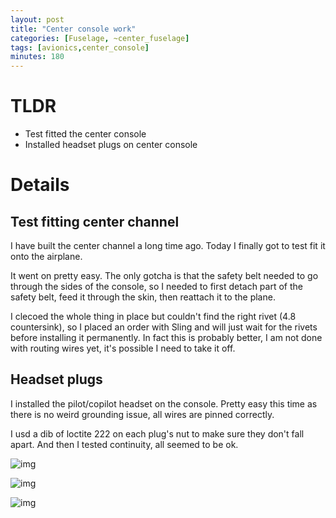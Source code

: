 ```yaml
---
layout: post
title: "Center console work"
categories: [Fuselage, ~center_fuselage]
tags: [avionics,center_console]
minutes: 180
---
```


# TLDR

- Test fitted the center console
- Installed headset plugs on center console

# Details

## Test fitting center channel

I have built the center channel a long time ago. Today I finally got to test fit it onto the airplane.

It went on pretty easy. The only gotcha is that the safety belt needed to go through the sides of the console, so I needed to first detach part of the safety belt, feed it through the skin, then reattach it to the plane.

I clecoed the whole thing in place but couldn't find the right rivet (4.8 countersink), so I placed an order with Sling and will just wait for the rivets before installing it permanently. In fact this is probably better, I am not done with routing wires yet, it's possible I need to take it off.

## Headset plugs

I installed the pilot/copilot headset on the console. Pretty easy this time as there is no weird grounding issue, all wires are pinned correctly.

I usd a dib of loctite 222 on each plug's nut to make sure they don't fall apart. And then I tested continuity, all seemed to be ok.

![img](https://lh3.googleusercontent.com/pw/AP1GczMOZxAY802glYUkTAudVIc_5-HQa_T4PCAnCviqSSbKjfvu8GEg4yPtvG3Wh_kzbGTpghTUMqA2VnAMua7Lc7wYWVOeSFiX5KH1z8lgeyflA-gctg9JfBrWlbioTckokuTd5Jjfm4dDWaNrtsAQtTgT8A=w2328-h3092-s-no-gm?authuser=0)

![img](https://lh3.googleusercontent.com/pw/AP1GczNe5tDFiTV7Np9i44ozgahMz6o738F2w2g-K6tjO88cyzzP8cY2PrU_Qw0ahsp1A2OTEHBnRY1Ac9wnEdelZ4pRS0SsPAZoLgwxJsm743QAGOxXex8eNCGddQtpyd43GerTk8HUtpxK97aWjtqxz8tjSw=w2328-h3092-s-no-gm?authuser=0)

![img](https://lh3.googleusercontent.com/pw/AP1GczN3IPfZO-CU4_EkB5Y5OopGNg56lQ23W5ncncaF-J6nv2C1H4IwQHCvKmMJ_WBW5DGAVnNu2Gg5Jopo8zybm4DjUblvljdMrjDPmEK3JvXZXPtOqFJHCjC6qSx7Wv3PhQ5VJdJYpQ_dz7N-ZkbzBcujQg=w4080-h3072-s-no-gm?authuser=0)